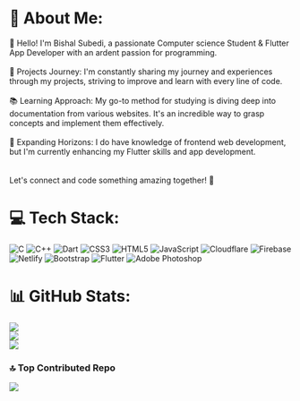 # 💫 About Me:
🎨 Hello! I'm Bishal Subedi, a passionate Computer science Student & Flutter App Developer with an ardent passion for programming.<br><br>🚀 Projects Journey: I'm constantly sharing my journey and experiences through my projects, striving to improve and learn with every line of code.<br><br>📚 Learning Approach: My go-to method for studying is diving deep into documentation from various websites. It's an incredible way to grasp concepts and implement them effectively.<br><br>🔧 Expanding Horizons: I do have knowledge of frontend web development, but I'm currently  enhancing my Flutter skills and  app development.<br><br><br>Let's connect and code something amazing together! 🚀

# 💻 Tech Stack:
![C](https://img.shields.io/badge/c-%2300599C.svg?style=for-the-badge&logo=c&logoColor=white) ![C++](https://img.shields.io/badge/c++-%2300599C.svg?style=for-the-badge&logo=c%2B%2B&logoColor=white) ![Dart](https://img.shields.io/badge/dart-%230175C2.svg?style=for-the-badge&logo=dart&logoColor=white) ![CSS3](https://img.shields.io/badge/css3-%231572B6.svg?style=for-the-badge&logo=css3&logoColor=white) ![HTML5](https://img.shields.io/badge/html5-%23E34F26.svg?style=for-the-badge&logo=html5&logoColor=white) ![JavaScript](https://img.shields.io/badge/javascript-%23323330.svg?style=for-the-badge&logo=javascript&logoColor=%23F7DF1E) ![Cloudflare](https://img.shields.io/badge/Cloudflare-F38020?style=for-the-badge&logo=Cloudflare&logoColor=white) ![Firebase](https://img.shields.io/badge/firebase-%23039BE5.svg?style=for-the-badge&logo=firebase) ![Netlify](https://img.shields.io/badge/netlify-%23000000.svg?style=for-the-badge&logo=netlify&logoColor=#00C7B7) ![Bootstrap](https://img.shields.io/badge/bootstrap-%238511FA.svg?style=for-the-badge&logo=bootstrap&logoColor=white) ![Flutter](https://img.shields.io/badge/Flutter-%2302569B.svg?style=for-the-badge&logo=Flutter&logoColor=white) ![Adobe Photoshop](https://img.shields.io/badge/adobe%20photoshop-%2331A8FF.svg?style=for-the-badge&logo=adobe%20photoshop&logoColor=white)
# 📊 GitHub Stats:
![](https://github-readme-stats.vercel.app/api?username=Bishal-Sub&theme=dark&hide_border=false&include_all_commits=true&count_private=true)<br/>
![](https://github-readme-streak-stats.herokuapp.com/?user=Bishal-Sub&theme=dark&hide_border=false)<br/>
![](https://github-readme-stats.vercel.app/api/top-langs/?username=Bishal-Sub&theme=dark&hide_border=false&include_all_commits=true&count_private=true&layout=compact)

### 🔝 Top Contributed Repo
![](https://github-contributor-stats.vercel.app/api?username=Bishal-Sub&limit=5&theme=dark&combine_all_yearly_contributions=true)

<!-- Proudly created with GPRM ( https://gprm.itsvg.in ) -->


